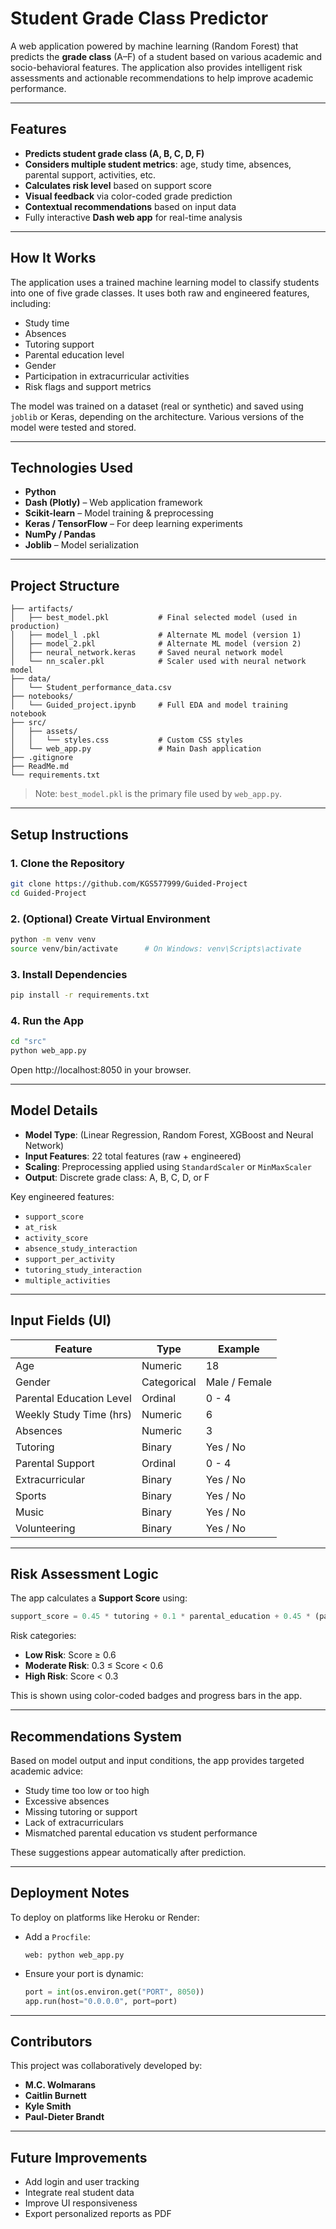 # Student Grade Class Predictor

A web application powered by machine learning (Random Forest) that predicts the **grade class** (A–F) of a student based on various academic and socio-behavioral features. The application also provides intelligent risk assessments and actionable recommendations to help improve academic performance.

---

## Features

- **Predicts student grade class (A, B, C, D, F)**
- **Considers multiple student metrics**: age, study time, absences, parental support, activities, etc.
- **Calculates risk level** based on support score
- **Visual feedback** via color-coded grade prediction
- **Contextual recommendations** based on input data
- Fully interactive **Dash web app** for real-time analysis

---

## How It Works

The application uses a trained machine learning model to classify students into one of five grade classes. It uses both raw and engineered features, including:

- Study time
- Absences
- Tutoring support
- Parental education level
- Gender
- Participation in extracurricular activities
- Risk flags and support metrics

The model was trained on a dataset (real or synthetic) and saved using `joblib` or Keras, depending on the architecture. Various versions of the model were tested and stored.

---

## Technologies Used

- **Python**
- **Dash (Plotly)** – Web application framework
- **Scikit-learn** – Model training & preprocessing
- **Keras / TensorFlow** – For deep learning experiments
- **NumPy / Pandas**
- **Joblib** – Model serialization

---

## Project Structure

```
├── artifacts/                    
│   ├── best_model.pkl           # Final selected model (used in production)
│   ├── model_l .pkl             # Alternate ML model (version 1)
│   ├── model_2.pkl              # Alternate ML model (version 2)
│   ├── neural_network.keras     # Saved neural network model
│   └── nn_scaler.pkl            # Scaler used with neural network model
├── data/
│   └── Student_performance_data.csv
├── notebooks/
│   └── Guided_project.ipynb     # Full EDA and model training notebook
├── src/
│   ├── assets/
│   │   └── styles.css           # Custom CSS styles
│   └── web_app.py               # Main Dash application
├── .gitignore
├── ReadMe.md
└── requirements.txt
```

> Note: `best_model.pkl` is the primary file used by `web_app.py`.

---

## Setup Instructions

### 1. Clone the Repository

```bash
git clone https://github.com/KGS577999/Guided-Project
cd Guided-Project
```

### 2. (Optional) Create Virtual Environment

```bash
python -m venv venv
source venv/bin/activate      # On Windows: venv\Scripts\activate
```

### 3. Install Dependencies

```bash
pip install -r requirements.txt
```

### 4. Run the App

```bash
cd "src"
python web_app.py
```

Open http://localhost:8050 in your browser.

---

## Model Details

- **Model Type**: (Linear Regression, Random Forest, XGBoost and Neural Network)
- **Input Features**: 22 total features (raw + engineered)
- **Scaling**: Preprocessing applied using `StandardScaler` or `MinMaxScaler`
- **Output**: Discrete grade class: A, B, C, D, or F

Key engineered features:
- `support_score`
- `at_risk`
- `activity_score`
- `absence_study_interaction`
- `support_per_activity`
- `tutoring_study_interaction`
- `multiple_activities`

---

## Input Fields (UI)

| Feature                    | Type     | Example       |
|---------------------------|----------|---------------|
| Age                       | Numeric  | 18            |
| Gender                    | Categorical | Male / Female |
| Parental Education Level  | Ordinal  | 0 - 4         |
| Weekly Study Time (hrs)   | Numeric  | 6             |
| Absences                  | Numeric  | 3             |
| Tutoring                  | Binary   | Yes / No      |
| Parental Support          | Ordinal  | 0 - 4         |
| Extracurricular           | Binary   | Yes / No      |
| Sports                    | Binary   | Yes / No      |
| Music                     | Binary   | Yes / No      |
| Volunteering              | Binary   | Yes / No      |

---

## Risk Assessment Logic

The app calculates a **Support Score** using:
```python
support_score = 0.45 * tutoring + 0.1 * parental_education + 0.45 * (parental_support / 4)
```

Risk categories:
- **Low Risk**: Score ≥ 0.6
- **Moderate Risk**: 0.3 ≤ Score < 0.6
- **High Risk**: Score < 0.3

This is shown using color-coded badges and progress bars in the app.

---

## Recommendations System

Based on model output and input conditions, the app provides targeted academic advice:
- Study time too low or too high
- Excessive absences
- Missing tutoring or support
- Lack of extracurriculars
- Mismatched parental education vs student performance

These suggestions appear automatically after prediction.

---

## Deployment Notes

To deploy on platforms like Heroku or Render:

- Add a `Procfile`:
  ```
  web: python web_app.py
  ```

- Ensure your port is dynamic:
  ```python
  port = int(os.environ.get("PORT", 8050))
  app.run(host="0.0.0.0", port=port)
  ```

---

## Contributors

This project was collaboratively developed by:

- **M.C. Wolmarans**
- **Caitlin Burnett**
- **Kyle Smith**
- **Paul-Dieter Brandt**

---

## Future Improvements

- Add login and user tracking
- Integrate real student data
- Improve UI responsiveness
- Export personalized reports as PDF
